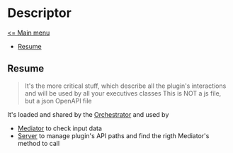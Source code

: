 # Descriptor

[<= Main menu](https://github.com/Psychopoulet/node-pluginsmanager-plugin)

* [Resume](#resume)

## Resume

> It's the more critical stuff, which describe all the plugin's interactions and will be used by all your executives classes
> This is NOT a js file, but a json OpenAPI file

It's loaded and shared by the [Orchestrator](./Orchestrator.md) and used by
* [Mediator](./Mediator.md) to check input data
* [Server](./Server.md) to manage plugin's API paths and find the rigth Mediator's method to call
